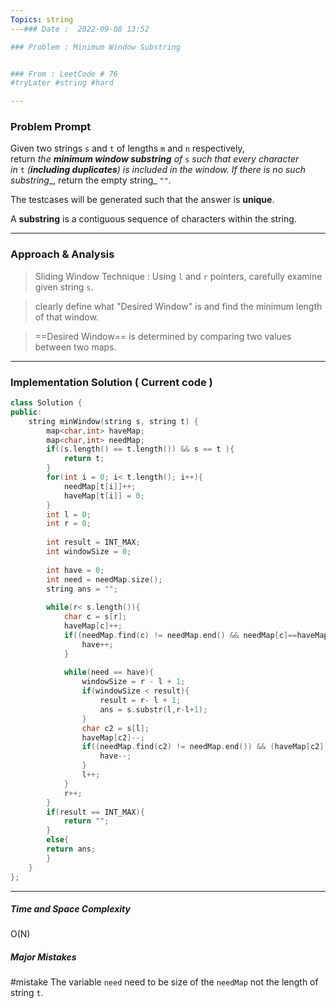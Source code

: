 ```yaml
---
Topics: string
---### Date :  2022-09-08 13:52

### Problem : Minimum Window Substring


### From : LeetCode # 76
#tryLater #string #hard

---
```

### Problem Prompt
Given two strings `s` and `t` of lengths `m` and `n` respectively, return _the **minimum window substring** of_ `s` _such that every character in_ `t` _(**including duplicates**) is included in the window. If there is no such substring__, return the empty string_ `""`_._

The testcases will be generated such that the answer is **unique**.

A **substring** is a contiguous sequence of characters within the string.


---
### Approach & Analysis
>Sliding Window Technique :
>	Using `l` and `r` pointers, carefully examine given string `s`.

> clearly define what "Desired Window" is and find the minimum length of that window.

 >==Desired Window== is determined by comparing two values between two maps.



		
		
---
### Implementation Solution ( Current code )
```cpp
class Solution {
public:
    string minWindow(string s, string t) {
        map<char,int> haveMap;
        map<char,int> needMap;
        if((s.length() == t.length()) && s == t ){
            return t;
        } 
        for(int i = 0; i< t.length(); i++){
            needMap[t[i]]++;
            haveMap[t[i]] = 0;
        }
        int l = 0;
        int r = 0;
       
        int result = INT_MAX;
        int windowSize = 0;
       
		int have = 0;
        int need = needMap.size(); 
        string ans = "";
        
        while(r< s.length()){
            char c = s[r];
            haveMap[c]++;
            if((needMap.find(c) != needMap.end() && needMap[c]==haveMap[c])){
                have++;
            }
            
            while(need == have){
                windowSize = r - l + 1;
                if(windowSize < result){
                    result = r- l + 1;
                    ans = s.substr(l,r-l+1);
                }
                char c2 = s[l];
                haveMap[c2]--; 
                if((needMap.find(c2) != needMap.end()) && (haveMap[c2] < needMap[c2])){
                    have--;
                }
                l++;
            }
            r++;
        }
        if(result == INT_MAX){
            return "";
        }
        else{
        return ans;
        }
    }
};
```

---
##### Time and Space Complexity
O(N)

##### Major Mistakes
#mistake The variable `need` need to be size of the `needMap` not the length of string `t`.

